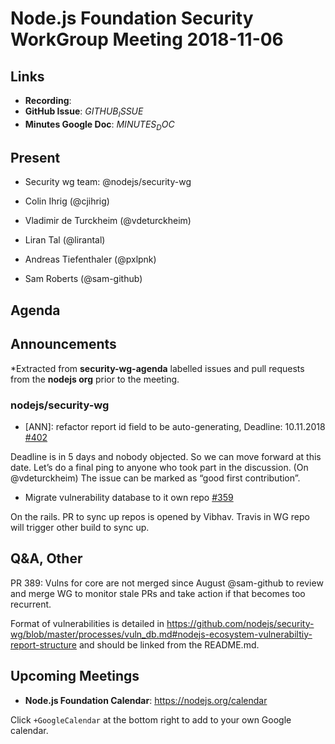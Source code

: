 # Node.js Foundation Security WorkGroup Meeting 2018-11-06

## Links

* **Recording**:  
* **GitHub Issue**: $GITHUB_ISSUE$
* **Minutes Google Doc**: $MINUTES_DOC$

## Present

* Security wg team: @nodejs/security-wg

* Colin Ihrig (@cjihrig)
* Vladimir de Turckheim (@vdeturckheim)
* Liran Tal (@lirantal)
* Andreas Tiefenthaler (@pxlpnk)
* Sam Roberts (@sam-github)



## Agenda

## Announcements
 
*Extracted from **security-wg-agenda** labelled issues and pull requests from the **nodejs org** prior to the meeting.

### nodejs/security-wg

* [ANN]: refactor report id field to be auto-generating, Deadline: 10.11.2018 [#402](https://github.com/nodejs/security-wg/issues/402)

Deadline is in 5 days and nobody objected. So we can move forward at this date.
Let’s do a final ping to anyone who took part in the discussion. (On @vdeturckheim)
The issue can be marked as “good first contribution”.


* Migrate vulnerability database to it own repo [#359](https://github.com/nodejs/security-wg/issues/359)

On the rails. PR to sync up repos is opened by Vibhav.
Travis in WG repo will trigger other build to sync up.



## Q&A, Other

PR 389: Vulns for core are not merged since August
@sam-github to review and merge
WG to monitor stale PRs and take action if that becomes too recurrent.

Format of vulnerabilities is detailed in https://github.com/nodejs/security-wg/blob/master/processes/vuln_db.md#nodejs-ecosystem-vulnerabiltiy-report-structure and should be linked from the README.md.


## Upcoming Meetings

* **Node.js Foundation Calendar**: https://nodejs.org/calendar

Click `+GoogleCalendar` at the bottom right to add to your own Google calendar.


